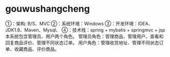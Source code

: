 # gouwushangcheng
①：架构: B/S、MVC ②：系统环境：Windows ③：开发环境：IDEA、JDK1.8、Maven、Mysql、 ④：技术栈：spring + mybatis + springmvc + jsp本系统包含管理员、用户两个角色。 管理员角色：管理商品、管理用户、查看和回复商品评价、管理不同状态订单。 用户角色：管理收货地址、管理不同状态订单、收藏商品、评价商品。
